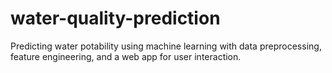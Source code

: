 # water-quality-prediction
Predicting water potability using machine learning with data preprocessing, feature engineering, and a web app for user interaction.
